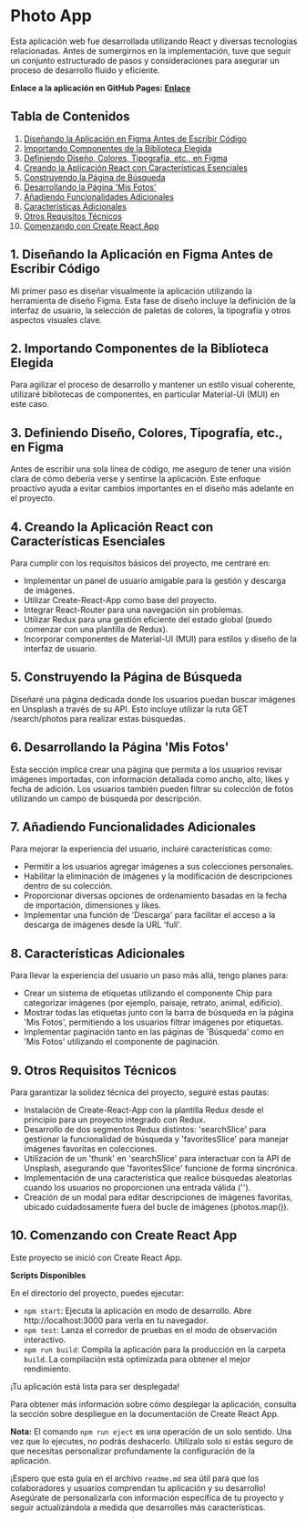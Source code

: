 # Photo App

Esta aplicación web fue desarrollada utilizando React y diversas tecnologías relacionadas. Antes de sumergirnos en la implementación, tuve que seguir un conjunto estructurado de pasos y consideraciones para asegurar un proceso de desarrollo fluido y eficiente.

**Enlace a la aplicación en GitHub Pages: [Enlace](https://rodrigo300184.github.io/photo-app/)**

## Tabla de Contenidos

1. [Diseñando la Aplicación en Figma Antes de Escribir Código](#1-diseñando-la-aplicación-en-figma-antes-de-escribir-código)
2. [Importando Componentes de la Biblioteca Elegida](#2-importando-componentes-de-la-biblioteca-elegida)
3. [Definiendo Diseño, Colores, Tipografía, etc., en Figma](#3-definiendo-diseño-colores-tipografía-etc-en-figma)
4. [Creando la Aplicación React con Características Esenciales](#4-creando-la-aplicación-react-con-características-esenciales)
5. [Construyendo la Página de Búsqueda](#5-construyendo-la-página-de-búsqueda)
6. [Desarrollando la Página 'Mis Fotos'](#6-desarrollando-la-página-mis-fotos)
7. [Añadiendo Funcionalidades Adicionales](#7-añadiendo-funcionalidades-adicionales)
8. [Características Adicionales](#8-características-adicionales)
9. [Otros Requisitos Técnicos](#9-otros-requisitos-técnicos)
10. [Comenzando con Create React App](#10-comenzando-con-create-react-app)

## 1. Diseñando la Aplicación en Figma Antes de Escribir Código

Mi primer paso es diseñar visualmente la aplicación utilizando la herramienta de diseño Figma. Esta fase de diseño incluye la definición de la interfaz de usuario, la selección de paletas de colores, la tipografía y otros aspectos visuales clave.

## 2. Importando Componentes de la Biblioteca Elegida

Para agilizar el proceso de desarrollo y mantener un estilo visual coherente, utilizaré bibliotecas de componentes, en particular Material-UI (MUI) en este caso.

## 3. Definiendo Diseño, Colores, Tipografía, etc., en Figma

Antes de escribir una sola línea de código, me aseguro de tener una visión clara de cómo debería verse y sentirse la aplicación. Este enfoque proactivo ayuda a evitar cambios importantes en el diseño más adelante en el proyecto.

## 4. Creando la Aplicación React con Características Esenciales

Para cumplir con los requisitos básicos del proyecto, me centraré en:

- Implementar un panel de usuario amigable para la gestión y descarga de imágenes.
- Utilizar Create-React-App como base del proyecto.
- Integrar React-Router para una navegación sin problemas.
- Utilizar Redux para una gestión eficiente del estado global (puedo comenzar con una plantilla de Redux).
- Incorporar componentes de Material-UI (MUI) para estilos y diseño de la interfaz de usuario.

## 5. Construyendo la Página de Búsqueda

Diseñaré una página dedicada donde los usuarios puedan buscar imágenes en Unsplash a través de su API. Esto incluye utilizar la ruta GET /search/photos para realizar estas búsquedas.

## 6. Desarrollando la Página 'Mis Fotos'

Esta sección implica crear una página que permita a los usuarios revisar imágenes importadas, con información detallada como ancho, alto, likes y fecha de adición. Los usuarios también pueden filtrar su colección de fotos utilizando un campo de búsqueda por descripción.

## 7. Añadiendo Funcionalidades Adicionales

Para mejorar la experiencia del usuario, incluiré características como:

- Permitir a los usuarios agregar imágenes a sus colecciones personales.
- Habilitar la eliminación de imágenes y la modificación de descripciones dentro de su colección.
- Proporcionar diversas opciones de ordenamiento basadas en la fecha de importación, dimensiones y likes.
- Implementar una función de 'Descarga' para facilitar el acceso a la descarga de imágenes desde la URL 'full'.

## 8. Características Adicionales

Para llevar la experiencia del usuario un paso más allá, tengo planes para:

- Crear un sistema de etiquetas utilizando el componente Chip para categorizar imágenes (por ejemplo, paisaje, retrato, animal, edificio).
- Mostrar todas las etiquetas junto con la barra de búsqueda en la página 'Mis Fotos', permitiendo a los usuarios filtrar imágenes por etiquetas.
- Implementar paginación tanto en las páginas de 'Búsqueda' como en 'Mis Fotos' utilizando el componente de paginación.

## 9. Otros Requisitos Técnicos

Para garantizar la solidez técnica del proyecto, seguiré estas pautas:

- Instalación de Create-React-App con la plantilla Redux desde el principio para un proyecto integrado con Redux.
- Desarrollo de dos segmentos Redux distintos: 'searchSlice' para gestionar la funcionalidad de búsqueda y 'favoritesSlice' para manejar imágenes favoritas en colecciones.
- Utilización de un 'thunk' en 'searchSlice' para interactuar con la API de Unsplash, asegurando que 'favoritesSlice' funcione de forma sincrónica.
- Implementación de una característica que realice búsquedas aleatorias cuando los usuarios no proporcionen una entrada válida ('').
- Creación de un modal para editar descripciones de imágenes favoritas, ubicado cuidadosamente fuera del bucle de imágenes (photos.map()).

## 10. Comenzando con Create React App

Este proyecto se inició con Create React App.

**Scripts Disponibles**

En el directorio del proyecto, puedes ejecutar:

- `npm start`: Ejecuta la aplicación en modo de desarrollo. Abre http://localhost:3000 para verla en tu navegador.
- `npm test`: Lanza el corredor de pruebas en el modo de observación interactivo.
- `npm run build`: Compila la aplicación para la producción en la carpeta `build`. La compilación está optimizada para obtener el mejor rendimiento.

¡Tu aplicación está lista para ser desplegada!

Para obtener más información sobre cómo desplegar la aplicación, consulta la sección sobre despliegue en la documentación de Create React App.

**Nota:** El comando `npm run eject` es una operación de un solo sentido. Una vez que lo ejecutes, no podrás deshacerlo. Utilízalo solo si estás seguro de que necesitas personalizar profundamente la configuración de la aplicación.

¡Espero que esta guía en el archivo `readme.md` sea útil para que los colaboradores y usuarios comprendan tu aplicación y su desarrollo! Asegúrate de personalizarla con información específica de tu proyecto y seguir actualizándola a medida que desarrolles más características.

